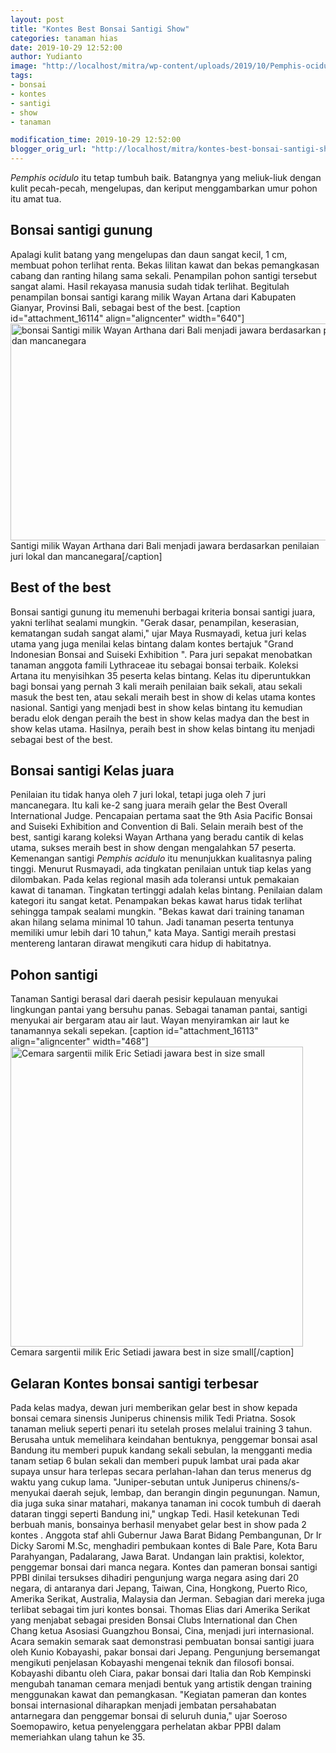 ```yaml
---
layout: post
title: "Kontes Best Bonsai Santigi Show"
categories: tanaman hias
date: 2019-10-29 12:52:00
author: Yudianto
image: "http://localhost/mitra/wp-content/uploads/2019/10/Pemphis-ocidulo.jpg"
tags:
- bonsai
- kontes
- santigi
- show
- tanaman

modification_time: 2019-10-29 12:52:00
blogger_orig_url: "http://localhost/mitra/kontes-best-bonsai-santigi-show.html"
---
```


<em>Pemphis ocidulo</em> itu tetap tumbuh baik. Batangnya yang meliuk-liuk dengan kulit pecah-pecah, mengelupas, dan keriput menggambarkan umur pohon itu amat tua.
<h2>Bonsai santigi gunung</h2>
Apalagi kulit batang yang mengelupas dan daun sangat kecil, 1 cm, membuat pohon terlihat renta. Bekas lilitan kawat dan bekas pemangkasan cabang dan ranting hilang sama sekali.
Penampilan pohon santigi tersebut sangat alami. Hasil rekayasa manusia sudah tidak terlihat. Begitulah penampilan bonsai santigi karang milik Wayan Artana dari Kabupaten Gianyar, Provinsi Bali, sebagai best of the best.
[caption id="attachment_16114" align="aligncenter" width="640"]<a href="http://127.0.0.1/mitra/wp-content/uploads/2019/10/bonsai_640x347.jpg"><img class="wp-image-16114 size-full" src="http://127.0.0.1/mitra/wp-content/uploads/2019/10/bonsai_640x347.jpg" alt="bonsai Santigi milik Wayan Arthana dari Bali menjadi jawara berdasarkan penilaian juri lokal dan mancanegara" width="640" height="347" /></a> Santigi milik Wayan Arthana dari Bali menjadi jawara berdasarkan penilaian juri lokal dan mancanegara[/caption]
<h2>Best of the best</h2>
Bonsai santigi gunung itu memenuhi berbagai kriteria bonsai santigi juara, yakni terlihat sealami mungkin. "Gerak dasar, penampilan, keserasian, kematangan sudah sangat alami," ujar Maya Rusmayadi, ketua juri kelas utama yang juga menilai kelas bintang dalam kontes bertajuk "Grand Indonesian Bonsai and Suiseki Exhibition ". Para juri sepakat menobatkan tanaman anggota famili Lythraceae itu sebagai bonsai terbaik.
Koleksi Artana itu menyisihkan 35 peserta kelas bintang. Kelas itu diperuntukkan bagi bonsai yang pernah 3 kali meraih penilaian baik sekali, atau sekali masuk the best ten, atau sekali meraih best in show di kelas utama kontes nasional.
Santigi yang menjadi best in show kelas bintang itu kemudian beradu elok dengan peraih the best in show kelas madya dan the best in show kelas utama. Hasilnya, peraih best in show kelas bintang itu menjadi sebagai best of the best.
<h2>Bonsai santigi Kelas juara</h2>
Penilaian itu tidak hanya oleh 7 juri lokal, tetapi juga oleh 7 juri mancanegara. Itu kali ke-2 sang juara meraih gelar the Best Overall International Judge. Pencapaian pertama saat the 9th Asia Pacific Bonsai and Suiseki Exhibition and Convention di Bali. Selain meraih best of the best, santigi karang koleksi Wayan Arthana yang beradu cantik di kelas utama, sukses meraih best in show dengan mengalahkan 57 peserta.
Kemenangan santigi <em>Pemphis acidulo</em> itu menunjukkan kualitasnya paling tinggi. Menurut Rusmayadi, ada tingkatan penilaian untuk tiap kelas yang dilombakan. Pada kelas regional masih ada toleransi untuk pemakaian kawat di tanaman.
Tingkatan tertinggi adalah kelas bintang. Penilaian dalam kategori itu sangat ketat. Penampakan bekas kawat harus tidak terlihat sehingga tampak sealami mungkin.
"Bekas kawat dari training tanaman akan hilang selama minimal 10 tahun. Jadi tanaman peserta tentunya memiliki umur lebih dari 10 tahun," kata Maya. Santigi meraih prestasi mentereng lantaran dirawat mengikuti cara hidup di habitatnya.
<h2>Pohon santigi</h2>
Tanaman Santigi berasal dari daerah pesisir kepulauan menyukai lingkungan pantai yang bersuhu panas. Sebagai tanaman pantai, santigi menyukai air bergaram atau air laut. Wayan menyiramkan air laut ke tanamannya sekali sepekan.
[caption id="attachment_16113" align="aligncenter" width="468"]<a href="http://127.0.0.1/mitra/wp-content/uploads/2019/10/bonsai_468x480.jpg"><img class="wp-image-16113 size-full" src="http://127.0.0.1/mitra/wp-content/uploads/2019/10/bonsai_468x480.jpg" alt="Cemara sargentii milik Eric Setiadi jawara best in size small" width="468" height="480" /></a> Cemara sargentii milik Eric Setiadi jawara best in size small[/caption]
<h2>Gelaran Kontes bonsai santigi terbesar</h2>
Pada kelas madya, dewan juri memberikan gelar best in show kepada bonsai cemara sinensis Juniperus chinensis milik Tedi Priatna. Sosok tanaman meliuk seperti penari itu setelah proses melalui training 3 tahun.
Berusaha untuk memelihara keindahan bentuknya, penggemar bonsai asal Bandung itu memberi pupuk kandang sekali sebulan, la mengganti media tanam setiap 6 bulan sekali dan memberi pupuk lambat urai pada akar supaya unsur hara terlepas secara perlahan-lahan dan terus menerus dg waktu yang cukup lama.
"Juniper-sebutan untuk Juniperus chinens/s-menyukai daerah sejuk, lembap, dan berangin dingin pegunungan. Namun, dia juga suka sinar matahari, makanya tanaman ini cocok tumbuh di daerah dataran tinggi seperti Bandung ini," ungkap Tedi. Hasil ketekunan Tedi berbuah manis, bonsainya berhasil menyabet gelar best in show pada 2 kontes  .
Anggota staf ahli Gubernur Jawa Barat Bidang Pembangunan, Dr Ir Dicky Saromi M.Sc, menghadiri pembukaan kontes di Bale Pare, Kota Baru Parahyangan, Padalarang, Jawa Barat. Undangan lain praktisi, kolektor, penggemar bonsai dari manca negara.
Kontes dan pameran bonsai santigi PPBI dinilai tersukses dihadiri pengunjung warga negara asing dari 20 negara, di antaranya dari Jepang, Taiwan, Cina, Hongkong, Puerto Rico, Amerika Serikat, Australia, Malaysia dan Jerman.
Sebagian dari mereka juga terlibat sebagai tim juri kontes bonsai. Thomas Elias dari Amerika Serikat yang menjabat sebagai presiden Bonsai Clubs International dan Chen Chang ketua Asosiasi Guangzhou Bonsai, Cina, menjadi juri internasional.
Acara semakin semarak saat demonstrasi pembuatan bonsai santigi juara oleh Kunio Kobayashi, pakar bonsai dari Jepang. Pengunjung bersemangat mengikuti penjelasan Kobayashi mengenai teknik dan filosofi bonsai.
Kobayashi dibantu oleh Ciara, pakar bonsai dari Italia dan Rob Kempinski mengubah tanaman cemara menjadi bentuk yang artistik dengan training menggunakan kawat dan pemangkasan. "Kegiatan pameran dan kontes bonsai internasional diharapkan menjadi jembatan persahabatan antarnegara dan penggemar bonsai di seluruh dunia," ujar Soeroso Soemopawiro, ketua penyelenggara perhelatan akbar PPBI dalam memeriahkan ulang tahun ke 35.
